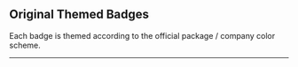 ## Original Themed Badges

Each badge is themed according to the official package / company color scheme.

---
